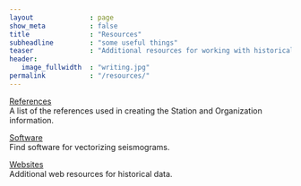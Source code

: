 ```yaml
---
layout              : page
show_meta           : false
title               : "Resources"
subheadline         : "some useful things"
teaser              : "Additional resources for working with historical seismograms."
header:
   image_fullwidth  : "writing.jpg"
permalink           : "/resources/"
---
```




[References](../resources/references)<br>
A list of the references used in creating the Station and Organization information.

[Software](../resources/software)<br>
Find software for vectorizing seismograms.

[Websites](../resources/webresources)<br>
Additional web resources for historical data.
